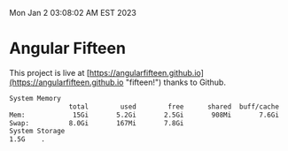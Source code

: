 Mon Jan  2 03:08:02 AM EST 2023

# Angular Fifteen


This project is live at [https://angularfifteen.github.io](https://angularfifteen.github.io "fifteen!") thanks to Github.

```bash
System Memory
               total        used        free      shared  buff/cache   available
Mem:            15Gi       5.2Gi       2.5Gi       908Mi       7.6Gi       8.8Gi
Swap:          8.0Gi       167Mi       7.8Gi
System Storage
1.5G	.
```
```bash
